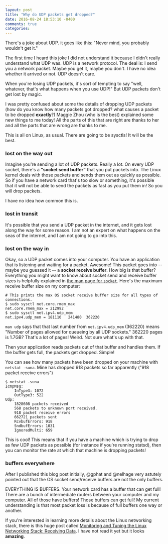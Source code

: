 ```yaml
---
layout: post
title: "Why do UDP packets get dropped?"
date: 2016-08-24 18:53:10 -0400
comments: true
categories: 
---
```


There's a joke about UDP. it goes like this: "Never mind, you probably
wouldn't get it."

The first time I heard this joke I did not understand it because I didn't
really understand what UDP was. UDP is a network protocol. The deal is: I send
you a network packet. Maybe you get it, maybe you don't. I have no idea
whether it arrived or not. UDP doesn't care.

When you're losing UDP packets, it's sort of tempting to say "well, whatever,
that's what happens when you use UDP!" But UDP packets don't get lost by
magic.

I was pretty confused about some the details of dropping UDP packets (how do
you know how many packets got dropped? what causes a packet to be dropped
**exactly**?) Maggie Zhou (who is the best) explained some new things to me
today! All the parts of this that are right are thanks to her and all the
parts that are wrong are thanks to me.

This is all on Linux, as usual. There are going to be sysctls! It will be the
best.

### lost on the way out

Imagine you're sending a lot of UDP packets. Really a lot. On every UDP
socket, there's a **"socket send buffer"** that you put packets into. The Linux
kernel deals with those packets and sends them out as quickly as possible. So
if you have a network card that's too slow or something, it's possible that it
will not be able to send the packets as fast as you put them in! So you will
drop packets.

I have no idea how common this is.

### lost in transit

It's possible that you send a UDP packet in the internet, and it gets lost
along the way for some reason. I am not an expert on what happens on the seas
of the internet, and I am not going to go into this.

### lost on the way in

Okay, so a UDP packet comes into your computer. You have an application that
is listening and waiting for a packet. Awesome! This packet goes into -- maybe
you guessed it -- a **socket receive buffer**. How big is that buffer? Everything you might want to know about socket send and receive buffer sizes is helpfully explained in [the man page for `socket`](http://man7.org/linux/man-pages/man7/socket.7.html). Here's the maximum receive buffer size on my computer:

```
# This prints the max OS socket receive buffer size for all types of connections.
$ sudo sysctl net.core.rmem_max
net.core.rmem_max = 212992
$ sudo sysctl net.ipv4.udp_mem 
net.ipv4.udp_mem = 181110	241480	362220
```

`man udp` says that that last number from `net.ipv4.udp_mem` (362220) means
"Number of pages allowed for queueing by all UDP sockets." 362220 pages is
1.7GB? That's a lot of pages! Weird. Not sure what's up with that.

 Then your application reads packets out of that buffer and handles them. If
the buffer gets full, the packets get dropped. Simple!

You can see how many packets have been dropped on your machine with `netstat
-suna`. Mine has dropped 918 packets so far apparently ("918 packet receive
errors")


```
$ netstat -suna
IcmpMsg:
    InType3: 1072
    OutType3: 522
Udp:
    1828608 packets received
    568 packets to unknown port received.
    918 packet receive errors
    662721 packets sent
    RcvbufErrors: 918
    SndbufErrors: 1031
    IgnoredMulti: 659
```

This is cool! This means that if you have a machine which is trying to drop as
few UDP packets as possible (for instance if you're running statsd), then you
can monitor the rate at which that machine is dropping packets!

### buffers everywhere

After I published this blog post initially, @gphat and @nelhage very astutely
pointed out that the OS socket send/receive buffers are not the only buffers.

EVERYTHING IS BUFFERS. Your network card has a buffer that can get full! There
are a bunch of intermediate routers between your computer and my computer. All
of those have buffers! Those buffers can get full! My current understanding is
that most packet loss is because of full buffers one way or another.

If you're interested in learning more details about the Linux networking stack, there is this huge post called [Monitoring and Tuning the Linux Networking Stack: Receiving Data](http://blog.packagecloud.io/eng/2016/06/22/monitoring-tuning-linux-networking-stack-receiving-data/). I have not read it yet but it looks **amazing**.
